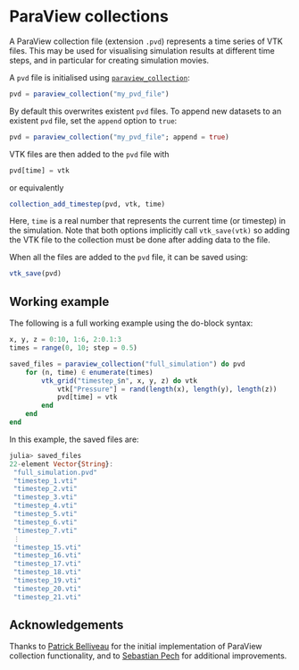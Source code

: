 # ParaView collections

A ParaView collection file (extension `.pvd`) represents a time series of VTK
files.
This may be used for visualising simulation results at different time steps, and in particular for creating simulation movies.

A `pvd` file is initialised using [`paraview_collection`](@ref):

``` julia
pvd = paraview_collection("my_pvd_file")
```

By default this overwrites existent `pvd` files.
To append new datasets to an existent `pvd` file, set the `append` option to
`true`:

```julia
pvd = paraview_collection("my_pvd_file"; append = true)
```

VTK files are then added to the `pvd` file with

```julia
pvd[time] = vtk
```

or equivalently

```julia
collection_add_timestep(pvd, vtk, time)
```

Here, `time` is a real number that represents the current time (or timestep) in
the simulation. Note that both options implicitly call `vtk_save(vtk)` so adding
the VTK file to the collection must be done after adding data to the file.

When all the files are added to the `pvd` file, it can be saved using:

``` julia
vtk_save(pvd)
```

## Working example

The following is a full working example using the do-block syntax:

```julia
x, y, z = 0:10, 1:6, 2:0.1:3
times = range(0, 10; step = 0.5)

saved_files = paraview_collection("full_simulation") do pvd
    for (n, time) ∈ enumerate(times)
        vtk_grid("timestep_$n", x, y, z) do vtk
            vtk["Pressure"] = rand(length(x), length(y), length(z))
            pvd[time] = vtk
        end
    end
end
```

In this example, the saved files are:
```julia
julia> saved_files
22-element Vector{String}:
 "full_simulation.pvd"
 "timestep_1.vti"
 "timestep_2.vti"
 "timestep_3.vti"
 "timestep_4.vti"
 "timestep_5.vti"
 "timestep_6.vti"
 "timestep_7.vti"
 ⋮
 "timestep_15.vti"
 "timestep_16.vti"
 "timestep_17.vti"
 "timestep_18.vti"
 "timestep_19.vti"
 "timestep_20.vti"
 "timestep_21.vti"
```

## Acknowledgements

Thanks to [Patrick Belliveau](https://github.com/Pbellive) for the initial
implementation of ParaView collection functionality, and to [Sebastian Pech](https://github.com/sebastianpech) for additional improvements.
